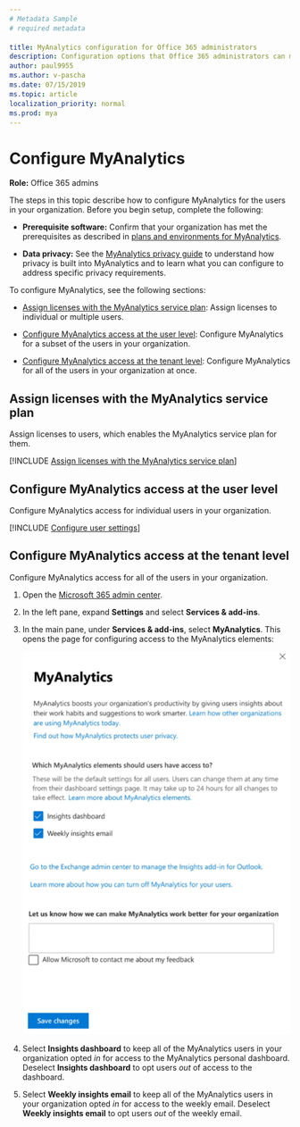 ```yaml
---
# Metadata Sample
# required metadata

title: MyAnalytics configuration for Office 365 administrators
description: Configuration options that Office 365 administrators can make for MyAnalytics users
author: paul9955
ms.author: v-pascha
ms.date: 07/15/2019
ms.topic: article
localization_priority: normal 
ms.prod: mya
---
```


# Configure MyAnalytics

**Role:** Office 365 admins

The steps in this topic describe how to configure MyAnalytics for the users in your organization. Before you begin setup, complete the following:

 * **Prerequisite software:** Confirm that your organization has met the prerequisites as described in [plans and environments for MyAnalytics](../Overview/plans-environments.md).

 * **Data privacy:** See the [MyAnalytics privacy guide](../Overview/Privacy-Guide.md) to understand how privacy is built into MyAnalytics and to learn what you can configure to address specific privacy requirements.

To configure MyAnalytics, see the following sections:

 * [Assign licenses with the MyAnalytics service plan](#assign-licenses-with-the-myanalytics-service-plan): Assign licenses to individual or multiple users.

 * [Configure MyAnalytics access at the user level](#configure-myanalytics-access-at-the-user-level): Configure MyAnalytics for a subset of the users in your organization.

 * [Configure MyAnalytics access at the tenant level](#configure-myanalytics-access-at-the-tenant-level): Configure MyAnalytics for all of the users in your organization at once.  

## Assign licenses with the MyAnalytics service plan

Assign licenses to users, which enables the MyAnalytics service plan for them.

[!INCLUDE [Assign licenses with the MyAnalytics service plan](../setup/assign-licenses.md)]

## Configure MyAnalytics access at the user level

Configure MyAnalytics access for individual users in your organization. 

[!INCLUDE [Configure user settings](../setup/configure-mya-user-settings.md)]  

## Configure MyAnalytics access at the tenant level

Configure MyAnalytics access for all of the users in your organization. 

1. Open the [Microsoft 365 admin center](https://admin.microsoft.com/Adminportal).
2. In the left pane, expand **Settings** and select **Services & add-ins**. 
3. In the main pane, under **Services & add-ins**, select **MyAnalytics**. This opens the page for configuring access to the MyAnalytics elements: 

   ![Select visibility](../../images/mya/setup/assign-mya-access-2-65-80.png)

4. Select **Insights dashboard** to keep all of the MyAnalytics users in your organization opted _in_ for access to the MyAnalytics personal dashboard. Deselect **Insights dashboard** to opt users _out_ of access to the dashboard. 
5. Select **Weekly insights email** to keep all of the MyAnalytics users in your organization opted _in_ for access to the weekly email. Deselect **Weekly insights email** to opt users _out_ of the weekly email.  









